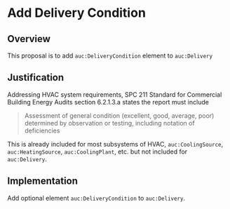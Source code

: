 # Add Delivery Condition

## Overview

This proposal is to add `auc:DeliveryCondition` element to `auc:Delivery`

## Justification

Addressing HVAC system requirements, SPC 211 Standard for Commercial Building Energy Audits section 6.2.1.3.a states the report must include
> Assessment of general condition (excellent, good, average, poor) determined by observation or testing, including notation of deficiencies

This is already included for most subsystems of HVAC, `auc:CoolingSource`, `auc:HeatingSource`, `auc:CoolingPlant`, etc. but not included for `auc:Delivery`.

## Implementation

Add optional element `auc:DeliveryCondition` to `auc:Delivery`.